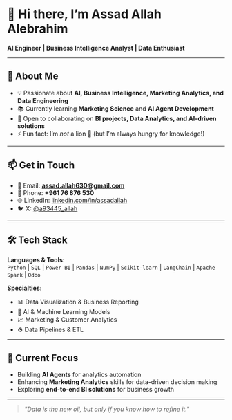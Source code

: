 # 👋 Hi there, I’m Assad Allah Alebrahim  

**AI Engineer | Business Intelligence Analyst | Data Enthusiast**  

---

## 🚀 About Me  
- 💡 Passionate about **AI, Business Intelligence, Marketing Analytics, and Data Engineering**  
- 📚 Currently learning **Marketing Science** and **AI Agent Development**  
- 🤝 Open to collaborating on **BI projects, Data Analytics, and AI-driven solutions**  
- ⚡ Fun fact: I’m *not* a lion 🦁 (but I’m always hungry for knowledge!)  

---

## 📫 Get in Touch  
- 📧 Email: **[assad.allah630@gmail.com](mailto:assad.allah630@gmail.com)**  
- 📱 Phone: **+961 76 876 530**  
- 🌐 LinkedIn: [linkedin.com/in/assadallah](https://linkedin.com/in/assadallah) 
- 🐦 X: [@a93445_allah](https://x.com/a93445_allah) 

---

## 🛠️ Tech Stack  
**Languages & Tools:**  
`Python` | `SQL` | `Power BI` | `Pandas` | `NumPy` | `Scikit-learn` | `LangChain` | `Apache Spark` | `Odoo`  

**Specialties:**  
- 📊 Data Visualization & Business Reporting  
- 🧠 AI & Machine Learning Models  
- 📈 Marketing & Customer Analytics  
- ⚙️ Data Pipelines & ETL  

---

## 📌 Current Focus  
- Building **AI Agents** for analytics automation  
- Enhancing **Marketing Analytics** skills for data-driven decision making  
- Exploring **end-to-end BI solutions** for business growth  

---

> *"Data is the new oil, but only if you know how to refine it."*  
